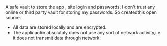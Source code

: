 A safe vault to store the app , site login and passwords. 
I don't trust any online or third party vault for storing my passwords. So createdthis open source.
* All data are stored locally and are encrypted. 
* The applicaotin absolutaly does not use any sort of network activity,i.e. it does not transmit data through network. 
